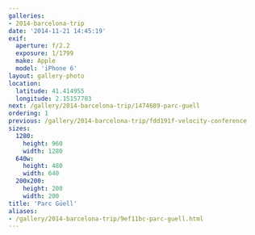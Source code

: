 ```yaml
---
galleries:
- 2014-barcelona-trip
date: '2014-11-21 14:45:19'
exif:
  aperture: f/2.2
  exposure: 1/1799
  make: Apple
  model: 'iPhone 6'
layout: gallery-photo
location:
  latitude: 41.414955
  longitude: 2.15157783
next: /gallery/2014-barcelona-trip/1474689-parc-guell
ordering: 1
previous: /gallery/2014-barcelona-trip/fdd191f-velocity-conference
sizes:
  1280:
    height: 960
    width: 1280
  640w:
    height: 480
    width: 640
  200x200:
    height: 200
    width: 200
title: 'Parc Güell'
aliases:
- /gallery/2014-barcelona-trip/9ef11bc-parc-guell.html
---
```

